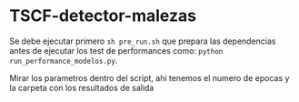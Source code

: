 # TSCF-detector-malezas


Se debe ejecutar primero `sh pre_run.sh` que prepara las dependencias antes de ejecutar los test de performances como:
`python run_performance_modelos.py`. 

Mirar los parametros dentro del script, ahi tenemos el numero de epocas y la carpeta con los resultados de salida